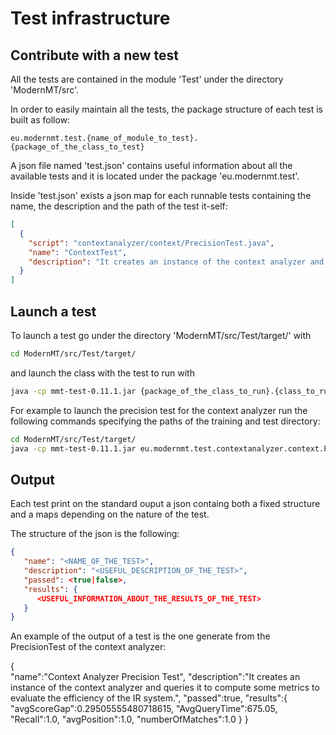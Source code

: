 # Test infrastructure

## Contribute with a new test
All the tests are contained in the module 'Test' under the directory 'ModernMT/src'.

In order to easily maintain all the tests, the package structure of each test is built as follow:

```
eu.modernmt.test.{name_of_module_to_test}.{package_of_the_class_to_test}
```

A json file named 'test.json' contains useful information about all the available tests and it is located under the package 'eu.modernmt.test'.

Inside 'test.json' exists a json map for each runnable tests containing the name, the description and the path of the test it-self:
```json
[
  {
    "script": "contextanalyzer/context/PrecisionTest.java",
    "name": "ContextTest",
    "description": "It creates an instance of the context analyzer and queries it to compute some metrics to evaluate the efficiency of the IR system."
  }
]
```

## Launch a test

To launch a test go under the directory 'ModernMT/src/Test/target/' with

```bash
cd ModernMT/src/Test/target/
```

and launch the class with the test to run with

```bash
java -cp mmt-test-0.11.1.jar {package_of_the_class_to_run}.{class_to_run}
```

For example to launch the precision test for the context analyzer run the following commands specifying the paths of the training and test directory:

```bash
cd ModernMT/src/Test/target/
java -cp mmt-test-0.11.1.jar eu.modernmt.test.contextanalyzer.context.PrecisionTest -lang en -lines 30 -train <path_to_training_directory> -test <path_to_test_directory>
```

## Output

Each test print on the standard ouput a json containg both a fixed structure and a maps depending on the nature of the test.

The structure of the json is the following:
```json
{  
   "name": "<NAME_OF_THE_TEST>",
   "description": "<USEFUL_DESCRIPTION_OF_THE_TEST>",
   "passed": <true|false>,
   "results": {  
      <USEFUL_INFORMATION_ABOUT_THE_RESULTS_OF_THE_TEST>
   }
}
```

An example of the output of a test is the one generate from the PrecisionTest of the context analyzer:

{  
   "name":"Context Analyzer Precision Test",
   "description":"It creates an instance of the context analyzer and queries it to compute some metrics to evaluate the efficiency of the IR system.",
   "passed":true,
   "results":{  
      "avgScoreGap":0.29505555480718615,
      "AvgQueryTime":675.05,
      "Recall":1.0,
      "avgPosition":1.0,
      "numberOfMatches":1.0
   }
}
